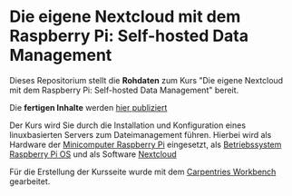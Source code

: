 # Die eigene Nextcloud mit dem Raspberry Pi: Self-hosted Data Management

Dieses Repositorium stellt die **Rohdaten** zum Kurs "Die eigene Nextcloud mit dem Raspberry Pi: Self-hosted Data Management" bereit.

Die **fertigen Inhalte** werden [hier publiziert](https://dr-eberle-zentrum.github.io/self-hosted-datamanagement/)

Der Kurs wird Sie durch die Installation und Konfiguration eines linuxbasierten Servers zum Dateimanagement führen. Hierbei wird als Hardware der [Minicomputer Raspberry Pi](https://www.raspberrypi.com) eingesetzt, als [Betriebssystem Raspberry Pi OS](https://www.raspberrypi.com/software/) und als Software [Nextcloud](https://www.nextcloud.com)

Für die Erstellung der Kursseite wurde mit dem [Carpentries Workbench](https://carpentries.github.io/sandpaper-docs/) gearbeitet.
